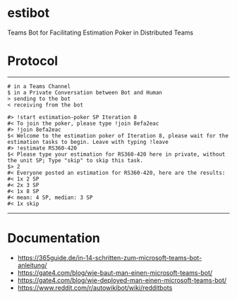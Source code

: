 # estibot
Teams Bot for Facilitating Estimation Poker in Distributed Teams

# Protocol
---
```
# in a Teams Channel
$ in a Private Conversation between Bot and Human
> sending to the bot
< receiving from the bot

#> !start estimation-poker SP Iteration 8
#< To join the poker, please type !join 8efa2eac
#> !join 8efa2eac
$< Welcome to the estimation poker of Iteration 8, please wait for the estimation tasks to begin. Leave with typing !leave
#> !estimate RS360-420
$< Please type your estimation for RS360-420 here in private, without the unit SP; Type "skip" to skip this task.
$> 2
#< Everyone posted an estimation for RS360-420, here are the results:
#< 1x 2 SP
#< 2x 3 SP
#< 1x 8 SP 
#< mean: 4 SP, median: 3 SP
#< 1x skip
```

---

# Documentation
* https://365guide.de/in-14-schritten-zum-microsoft-teams-bot-anleitung/
* https://gate4.com/blog/wie-baut-man-einen-microsoft-teams-bot/
* https://gate4.com/blog/wie-deployed-man-einen-microsoft-teams-bot/
* https://www.reddit.com/r/autowikibot/wiki/redditbots
